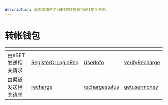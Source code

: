 ```yaml
---
description: 此页面描述了eBET的转帐钱包API相关资讯。
---
```


# 转帐钱包

<table data-card-size="large" data-view="cards" data-full-width="false"><thead><tr><th></th><th></th><th></th><th></th></tr></thead><tbody><tr><td>由eBET发送相关请求</td><td><a href="ebet-post/registerorloginreq.md">RegisterOrLoginReq</a></td><td><a href="ebet-post/userinfo.md">UserInfo</a></td><td><a href="ebet-post/verifyrecharge.md">verifyRecharge</a></td></tr><tr><td>由渠道发送相关请求</td><td><a href="channel-post/recharge.md">recharge</a></td><td><a href="channel-post/rechargestatus.md">rechargestatus</a></td><td><a href="channel-post/getusermoney.md">getusermoney</a></td></tr></tbody></table>
